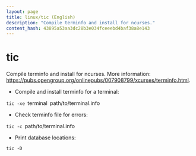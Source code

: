 ```yaml
---
layout: page
title: linux/tic (English)
description: "Compile terminfo and install for ncurses."
content_hash: 43895a53aa3dc28b3e034fceeebd4baf38a8e143
---
```

# tic

Compile terminfo and install for ncurses.
More information: <https://pubs.opengroup.org/onlinepubs/007908799/xcurses/terminfo.html>.

- Compile and install terminfo for a terminal:

`tic -xe `<span class="tldr-var badge badge-pill bg-dark-lm bg-white-dm text-white-lm text-dark-dm font-weight-bold">terminal</span>` `<span class="tldr-var badge badge-pill bg-dark-lm bg-white-dm text-white-lm text-dark-dm font-weight-bold">path/to/terminal.info</span>

- Check terminfo file for errors:

`tic -c `<span class="tldr-var badge badge-pill bg-dark-lm bg-white-dm text-white-lm text-dark-dm font-weight-bold">path/to/terminal.info</span>

- Print database locations:

`tic -D`
